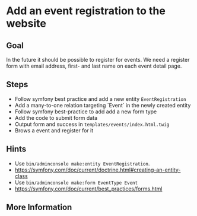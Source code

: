 Add an event registration to the website
========================================

Goal
----

In the future it should be possible to register for events. We need a register form
with email address, first- and last name on each event detail page.

Steps
-----

* Follow symfony best practice and add a new entity `EventRegistration`
* Add a many-to-one relation targeting ´Event´ in the newly created entity
* Follow symfony best-practice to add add a new form type
* Add the code to submit form data
* Output form and success in `templates/events/index.html.twig`
* Brows a event and register for it

Hints
-----

* Use `bin/adminconsole make:entity EventRegistration`.
* https://symfony.com/doc/current/doctrine.html#creating-an-entity-class
* Use `bin/adminconsole make:form EventType Event` 
* https://symfony.com/doc/current/best_practices/forms.html

More Information
----------------

